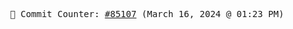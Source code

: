 <p align="center">
    <samp>
        📮 Commit Counter: <a href="https://github.com/Javascript-void0/Javascript-void0/commits/main">#85107</a> (March 16, 2024 @ 01:23 PM)
    </samp>
</p>